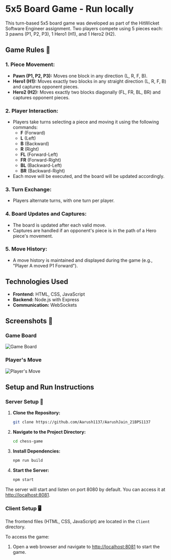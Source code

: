 
# 5x5 Board Game - Run locally 

This turn-based 5x5 board game was developed as part of the HitWicket Software Engineer assignment. Two players compete using 5 pieces each: 3 pawns (P1, P2, P3), 1 Hero1 (H1), and 1 Hero2 (H2).

## Game Rules 📜

### 1. Piece Movement:
- **Pawn (P1, P2, P3):** Moves one block in any direction (L, R, F, B).
- **Hero1 (H1):** Moves exactly two blocks in any straight direction (L, R, F, B) and captures opponent pieces.
- **Hero2 (H2):** Moves exactly two blocks diagonally (FL, FR, BL, BR) and captures opponent pieces.

### 2. Player Interaction:
- Players take turns selecting a piece and moving it using the following commands:
  - **F** (Forward)
  - **L** (Left)
  - **B** (Backward)
  - **R** (Right)
  - **FL** (Forward-Left)
  - **FR** (Forward-Right)
  - **BL** (Backward-Left)
  - **BR** (Backward-Right)
- Each move will be executed, and the board will be updated accordingly.

### 3. Turn Exchange:
- Players alternate turns, with one turn per player.

### 4. Board Updates and Captures:
- The board is updated after each valid move.
- Captures are handled if an opponent's piece is in the path of a Hero piece's movement.

### 5. Move History:
- A move history is maintained and displayed during the game (e.g., "Player A moved P1 Forward").

## Technologies Used

- **Frontend:** HTML, CSS, JavaScript
- **Backend:** Node.js with Express
- **Communication:** WebSockets

## Screenshots 📸

### Game Board
![Game Board](p2.png)

### Player's Move
![Player's Move](p1.png)


## Setup and Run Instructions

### Server Setup 🚀

1. **Clone the Repository:**
   ```bash
   git clone https://github.com/Aarush1137/AarushJain_21BPS1137
2. **Navigate to the Project Directory:**
   ```bash
   cd chess-game
   
3. **Install Dependencies:**
   ```bash
   npm run build
4. **Start the Server:**
   ```bash
   npm start

The server will start and listen on port 8080 by default. You can access it at [http://localhost:8081](http://localhost:8081).

### Client Setup 🖥️

The frontend files (HTML, CSS, JavaScript) are located in the `Client` directory.

To access the game:

1. Open a web browser and navigate to [http://localhost:8081](http://localhost:8081) to start the game.
